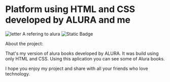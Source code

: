 # Platform using HTML and CSS developed by ALURA and me
![letter A refering to alura](https://github.com/LuCasRochA2023/novo-alura-books/assets/134429938/2927d96f-5e6d-4d0b-a030-b92ecdf3cbe0)
![Static Badge](https://img.shields.io/badge/build-code?style=social&color=blue)

About the project:

That's my version of alura books developed by ALURA.
It was build using only HTML and CSS.
Using this aplication you can see some of Alura books.

I hope you enjoy my project and share with all your friends who love technology.



